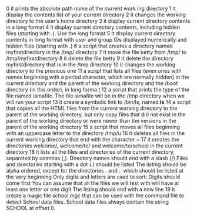 0 it prints the absolute path name of the current work	ing directory
1 it display the contents list of your current directory
2 it changes the working directory to the user’s home directory
3 it display current directory contents in a long format
4 it display current directory contents, including hidden files (starting with .). Use the long format
5 it display current directory contents in long format
with user and group IDs displayed numerically and hidden files (starting with .)
6 a script that creates a directory named myfirstdirectory in the /tmp/ directory
7 it move the file betty from /tmp/ to /tmp/myfirstdirectory
8 it delete the file betty
9 it delete the directory myfirstdirectory that is in the /tmp directory
10 it changes the working directory to the previous one
11 a script that lists all files (even ones with names beginning with a period character, which are normally hidden) in the current directory and the parent of the working directory and the /boot directory (in this order), in long forma
t
12 a script that prints the type of the file named iamafile. The file iamafile will be in the /tmp directory when we will run your script
13 it create a symbolic link to /bin/ls, named __ls__
14 a script that copies all the HTML files from the current working directory to the parent of the working directory, but only copy files that did not exist in the parent of the working directory or were newer than the versions in the parent of the working directory
15 a script that moves all files beginning with an uppercase letter to the directory /tmp/u
16 it deletes all files in the current working directory that end with the character ~
17 it creates the directories welcome/, welcome/to/ and welcome/to/school in the current directory
18 it lists all the files and directories of the current directory, separated by commas (,).
Directory names should end with a slash (/)
Files and directories starting with a dot (.) should be listed
The listing should be alpha ordered, except for the directories . and .. which should be listed at the very beginning
Only digits and letters are used to sort; Digits should come first
You can assume that all the files we will test with will have at least one letter or one digit
The listing should end with a new line
19 it create a magic file school.mgc that can be used with the command file to detect School data files. School data files always contain the string SCHOOL at offset 0.
